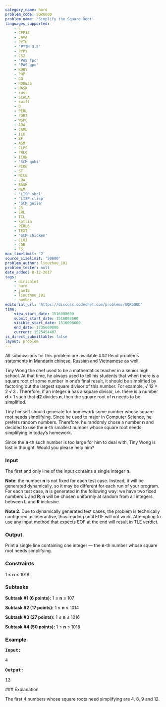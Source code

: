 ```yaml
---
category_name: hard
problem_code: SQRGOOD
problem_name: 'Simplify the Square Root'
languages_supported:
    - C
    - CPP14
    - JAVA
    - PYTH
    - 'PYTH 3.5'
    - PYPY
    - CS2
    - 'PAS fpc'
    - 'PAS gpc'
    - RUBY
    - PHP
    - GO
    - NODEJS
    - HASK
    - rust
    - SCALA
    - swift
    - D
    - PERL
    - FORT
    - WSPC
    - ADA
    - CAML
    - ICK
    - BF
    - ASM
    - CLPS
    - PRLG
    - ICON
    - 'SCM qobi'
    - PIKE
    - ST
    - NICE
    - LUA
    - BASH
    - NEM
    - 'LISP sbcl'
    - 'LISP clisp'
    - 'SCM guile'
    - JS
    - ERL
    - TCL
    - kotlin
    - PERL6
    - TEXT
    - 'SCM chicken'
    - CLOJ
    - COB
    - FS
max_timelimit: '2'
source_sizelimit: '50000'
problem_author: liouzhou_101
problem_tester: null
date_added: 8-12-2017
tags:
    - dirichlet
    - hard
    - jan18
    - liouzhou_101
    - number
editorial_url: 'https://discuss.codechef.com/problems/SQRGOOD'
time:
    view_start_date: 1516008600
    submit_start_date: 1516008600
    visible_start_date: 1516008600
    end_date: 1735669800
    current: 1525454407
is_direct_submittable: false
layout: problem
---
```

All submissions for this problem are available.### Read problems statements in [Mandarin chinese](http://www.codechef.com/download/translated/JAN18/mandarin/SQRGOOD.pdf), [Russian](http://www.codechef.com/download/translated/JAN18/russian/SQRGOOD.pdf) and [Vietnamese](http://www.codechef.com/download/translated/JAN18/vietnamese/SQRGOOD.pdf) as well.

Tiny Wong the chef used to be a mathematics teacher in a senior high school. At that time, he always used to tell his students that when there is a square root of some number in one’s final result, it should be simplified by factoring out the largest square divisor of this number. For example, √ 12  = 2 √ 3 . Therefore, if an integer **n** has a square divisor, i.e. there is a number **d** > 1 such that **d2** divides **n**, then the square root of **n** needs to be simplified.

Tiny himself should generate for homework some number whose square root needs simplifying. Since he used to major in Computer Science, he prefers random numbers. Therefore, he randomly chose a number **n** and decided to use the **n**-th smallest number whose square root needs simplifying in today’s homework.

Since the **n**-th such number is too large for him to deal with, Tiny Wong is lost in thought. Would you please help him?

### Input

The first and only line of the input contains a single integer **n**.

**Note**: the number **n** is not fixed for each test case. Instead, it will be generated dynamically, so it may be different for each run of your program. For each test case, **n** is generated in the following way: we have two fixed numbers **L** and **R**; **n** will be chosen uniformly at random from all integers between **L** and **R** inclusive.

**Note 2**: Due to dynamically generated test cases, the problem is technically configured as interactive, thus reading until EOF will not work. Attempting to use any input method that expects EOF at the end will result in TLE verdict.

### Output

Print a single line containing one integer — the **n**-th number whose square root needs simplifying.

### Constraints

1 ≤ **n** ≤ 1018
### Subtasks

**Subtask #1 (6 points):** 1 ≤ **n** ≤ 107

**Subtask #2 (17 points):** 1 ≤ **n** ≤ 1014

**Subtask #3 (27 points):** 1 ≤ **n** ≤ 1016

**Subtask #4 (50 points):** 1 ≤ **n** ≤ 1018

### Example

<pre><b>Input:</b>

4

<b>Output:</b>

12
</pre>### Explanation

The first 4 numbers whose square roots need simplifying are 4, 8, 9 and 12.
